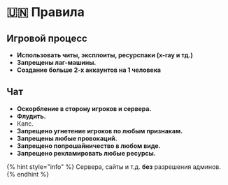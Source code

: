 # 🇺🇳 Правила

## Игровой процесс

* **Использовать читы, эксплоиты, ресурспаки (x-ray и тд.)**
* **Запрещены лаг-машины.**
* **Создание больше 2-х аккаунтов на 1 человека**

## Чат

* **Оскорбление в сторону игроков и сервера.**
* &#x20;**Флудить.**
* Капс.
* **Запрещено угнетение игроков по любым признакам.**
* **Запрещены любые провокаций.**
* **Запрещено попрошайничество в любом виде.**
* **Запрещено рекламировать любые ресурсы.**

{% hint style="info" %}
Сервера, сайты и т.д. **без** разрешения админов.
{% endhint %}
